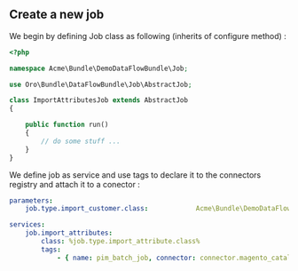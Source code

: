 Create a new job
----------------

We begin by defining Job class as following (inherits of configure method) :
```php
<?php

namespace Acme\Bundle\DemoDataFlowBundle\Job;

use Oro\Bundle\DataFlowBundle\Job\AbstractJob;

class ImportAttributesJob extends AbstractJob
{

    public function run()
    {
        // do some stuff ...
    }
}

```

We define job as service and use tags to declare it to the connectors registry and attach it to a conector :
```yaml
parameters:
    job.type.import_customer.class:            Acme\Bundle\DemoDataFlowBundle\Job\ImportCustomersJob

services:
    job.import_attributes:
        class: %job.type.import_attribute.class%
        tags:
            - { name: pim_batch_job, connector: connector.magento_catalog}
```

